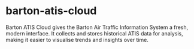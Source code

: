# barton-atis-cloud
Barton ATIS Cloud gives the Barton Air Traffic Information System a fresh, modern interface. It collects and stores historical ATIS data for analysis, making it easier to visualise trends and insights over time.

